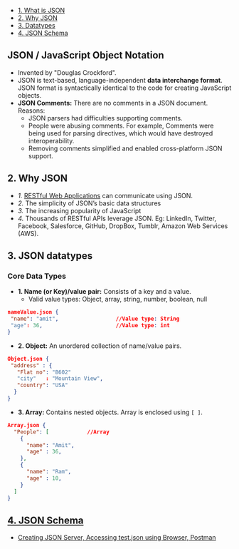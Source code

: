 - [1. What is JSON](#what)
- [2. Why JSON](#why)
- [3. Datatypes](#datatypes)
- [4. JSON Schema](#schema)

<a name=what></a>
## JSON / JavaScript Object Notation
- Invented by "Douglas Crockford".
- JSON is text-based, language-independent **data interchange format**. JSON format is syntactically identical to the code for creating JavaScript objects.
- **JSON Comments:** There are no comments in a JSON document. Reasons:
  - JSON parsers had difficulties supporting comments.
  - People were abusing comments. For example, Comments were being used for parsing directives, which would have destroyed interoperability.
  - Removing comments simplified and enabled cross-platform JSON support.

<a name=why></a>
## 2. Why JSON
- *1.* [RESTful Web Applications](/Networking/OSI-Layers/Layer5/WebServer_to_WebClient_Connection_Methods/REST) can communicate using JSON.
- *2.* The simplicity of JSON’s basic data structures
- *3.* The increasing popularity of JavaScript
- *4.* Thousands of RESTful APIs leverage JSON. Eg: LinkedIn, Twitter, Facebook, Salesforce, GitHub, DropBox, Tumblr, Amazon Web Services (AWS).

<a name=datatypes></a>
## 3. JSON datatypes
### Core Data Types
- **1. Name (or Key)/value pair:** Consists of a key and a value.
  - Valid value types: Object, array, string, number, boolean, null
```json
nameValue.json {
 "name": "amit",                  //Value type: String
 "age": 36,                       //Value type: int
}
```
- **2. Object:** An unordered collection of name/value pairs.
```json
Object.json {
 "address" : {
   "Flat no": "B602"
   "city"   : "Mountain View",
   "country": "USA"
  }
}
```
- **3. Array:** Contains nested objects. Array is enclosed using `[ ]`.
```json
Array.json {
  "People": [            //Array         
    {
      "name": "Amit",
      "age" : 36,
    },
    {
      "name": "Ram",
      "age" : 10,
    }
  ]
}
```

<a name=schema></a>
## [4. JSON Schema](JSON_Schema)

- [Creating JSON Server, Accessing test.json using Browser, Postman](Restful_JSONServer)

  
